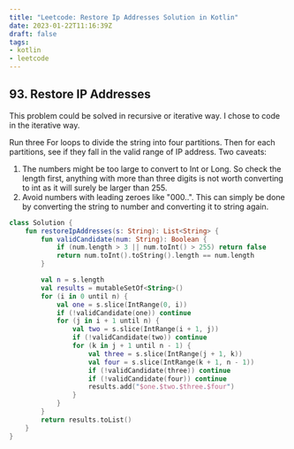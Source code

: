 ```yaml
---
title: "Leetcode: Restore Ip Addresses Solution in Kotlin"
date: 2023-01-22T11:16:39Z
draft: false
tags:
- kotlin
- leetcode
---
```

## 93. Restore IP Addresses
This problem could be solved in recursive or iterative way. I chose to code in the iterative way.

Run three For loops to divide the string into four partitions. Then for each partitions, see if they fall in the valid range of IP address. Two caveats:

1. The numbers might be too large to convert to Int or Long. So check the length first, anything with more than three digits is not worth converting to int as it will surely be larger than 255.
2. Avoid numbers with leading zeroes like "000..". This can simply be done by converting the string to number and converting it to string again.

```kotlin
class Solution {
    fun restoreIpAddresses(s: String): List<String> {
        fun validCandidate(num: String): Boolean {
            if (num.length > 3 || num.toInt() > 255) return false
            return num.toInt().toString().length == num.length
        }

        val n = s.length
        val results = mutableSetOf<String>()
        for (i in 0 until n) {
            val one = s.slice(IntRange(0, i))
            if (!validCandidate(one)) continue
            for (j in i + 1 until n) {
                val two = s.slice(IntRange(i + 1, j))
                if (!validCandidate(two)) continue
                for (k in j + 1 until n - 1) {
                    val three = s.slice(IntRange(j + 1, k))
                    val four = s.slice(IntRange(k + 1, n - 1))
                    if (!validCandidate(three)) continue
                    if (!validCandidate(four)) continue
                    results.add("$one.$two.$three.$four")
                }
            }
        }
        return results.toList()
    }
}
```
